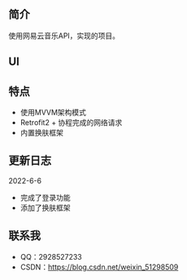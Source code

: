## 简介

使用网易云音乐API，实现的项目。

## UI

## 特点
* 使用MVVM架构模式
* Retrofit2 + 协程完成的网络请求
* 内置换肤框架

## 更新日志

2022-6-6
* 完成了登录功能
* 添加了换肤框架

## 联系我

* QQ：2928527233
* CSDN：https://blog.csdn.net/weixin_51298509

